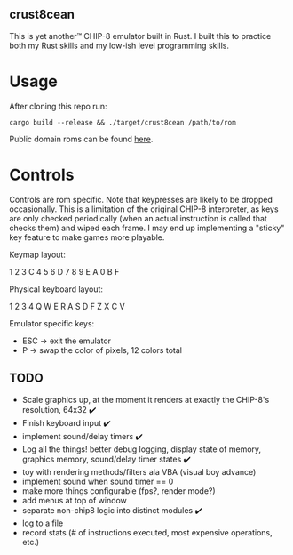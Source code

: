 ## crust8cean

This is yet another™ CHIP-8 emulator built in Rust. I built this to practice both my Rust skills and my low-ish level programming skills. 

# Usage

After cloning this repo run:
```
cargo build --release && ./target/crust8cean /path/to/rom
```

Public domain roms can be found [here](https://github.com/dmatlack/chip8/tree/master/roms/games).

# Controls

Controls are rom specific. Note that keypresses are likely to be dropped occasionally. This is a limitation of the original CHIP-8 interpreter, as keys are only checked periodically (when an actual instruction is called that checks them) and wiped each frame. I may end up implementing a "sticky" key feature to make games more playable. 

Keymap layout: 

1	2	3	C
4	5	6	D
7	8	9	E
A	0	B	F

Physical keyboard layout:

1	2	3	4
Q	W	E	R
A	S	D	F
Z	X	C	V

Emulator specific keys:
- ESC -> exit the emulator
- P -> swap the color of pixels, 12 colors total

## TODO
- Scale graphics up, at the moment it renders at exactly the CHIP-8's resolution, 64x32 ✔️
- Finish keyboard input ✔️
- implement sound/delay timers ✔️
- Log all the things! better debug logging, display state of memory, graphics memory, sound/delay timer states ✔️
- toy with rendering methods/filters ala VBA (visual boy advance)
- implement sound when sound timer == 0
- make more things configurable (fps?, render mode?)
- add menus at top of window
- separate non-chip8 logic into distinct modules ✔️
- log to a file
- record stats (# of instructions executed, most expensive operations, etc.)

